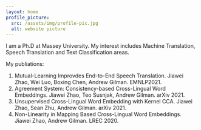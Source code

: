 ```yaml
---
layout: home
profile_picture:
  src: /assets/img/profile-pic.jpg
  alt: website picture
---
```


<p>
  I am a Ph.D at Massey University. My interest includes Machine Translation, Speech Translation and Text Classification areas.
</p>


My publiations:

1. Mutual-Learning Improvdes End-to-End Speech Translation. Jiawei Zhao, Wei Luo, Boxing Chen, Andrew Gilman. EMNLP2021.
2. Agreement System: Consistency-based Cross-Lingual Word Embeddings. Jiawei Zhao, Teo Susnjak, Andrew Gilman. arXiv 2021.
3. Unsupervised Cross-Lingual Word Embedding with Kernel CCA. Jiawei Zhao, Sean Zhu, Andrew Gilman. arXiv 2021.
4. Non-Linearity in Mapping Based Cross-Lingual Word Embeddings. Jiawei Zhao, Andrew Gilman. LREC 2020.

